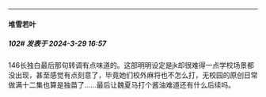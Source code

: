 ﻿
*****

####  堆雪若叶  
##### 102#       发表于 2024-3-29 16:57

146长独白最后那句转调有点味道的。这部明明设定是jk却很难得一点学校场景都没出现，甚至感觉有点刻意了，毕竟她们校外麻将也不怎么打，无校园的原创日常做满十二集也算是独苗了……最后让魏夏马打个酱油难道还有什么后续吗。

